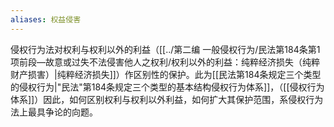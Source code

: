 ```yaml
---
aliases: 权益侵害
---
```

侵权行为法对权利与权利以外的利益（[[../第二编 一般侵权行为/民法第184条第1项前段—故意或过失不法侵害他人之权利/权利以外的利益：纯粹经济损失（纯粹财产损害）|纯粹经济损失]]）作区别性的保护。此为[[民法第184条规定三个类型的侵权行为|"民法"第184条规定三个类型的基本结构侵权行为体系]]，（[[侵权行为体系]]）因此，如何区别权利与权利以外利益，如何扩大其保护范围，系侵权行为法上最具争论的向题。
